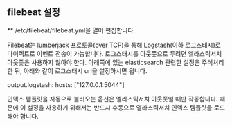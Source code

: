 ## filebeat 설정
** /etc/filebeat/filebeat.yml을 열어 편집합니다.

Filebeat는 lumberjack 프로토콜(over TCP)을 통해 Logstash(이하 로그스태시)로 다이렉트로 이벤트 전송이 가능합니다. 
로그스태시를 아웃풋으로 두려면 엘라스틱서치 아웃풋은 사용하지 않아야 한다. 아래쪽에 있는 elasticsearch 관련한 설정은 주석처리한 뒤, 아래와 같이 로그스태시 url을 설정하시면 됩니다.

output.logstash:
  hosts: ["127.0.0.1:5044"]
  
인덱스 템플릿을 자동으로 불러오는 옵션은 엘라스틱서치 아웃풋일 때만 작동합니다. 때문에 이 설정을 사용하기 위해서는 반드시 수동으로 엘라스틱서치 인덱스 템플릿을 로드해야 합니다. 
 
